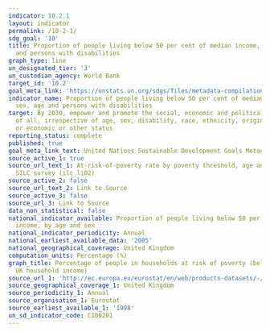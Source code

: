 ```yaml
---
indicator: 10.2.1
layout: indicator
permalink: /10-2-1/
sdg_goal: '10'
title: Proportion of people living below 50 per cent of median income, by sex, age
  and persons with disabilities
graph_type: line
un_designated_tier: '3'
un_custodian_agency: World Bank
target_id: '10.2'
goal_meta_link: 'https://unstats.un.org/sdgs/files/metadata-compilation/Metadata-Goal-10.pdf '
indicator_name: Proportion of people living below 50 per cent of median income, by
  sex, age and persons with disabilities
target: By 2030, empower and promote the social, economic and political inclusion
  of all, irrespective of age, sex, disability, race, ethnicity, origin, religion
  or economic or other status
reporting_status: complete
published: true
goal_meta_link_text: United Nations Sustainable Development Goals Metadata (pdf 564kB)
source_active_1: true
source_url_text_1: At-risk-of-poverty rate by poverty threshold, age and sex – EU
  SILC survey (ilc_li02)
source_active_2: false
source_url_text_2: Link to Source
source_active_3: false
source_url_3: Link to Source
data_non_statistical: false
national_indicator_available: Proportion of people living below 50 per cent of median
  income, by age and sex
national_indicator_periodicity: Annual
national_earliest_available_data: '2005'
national_geographical_coverage: United Kingdom
computation_units: Percentage (%)
graph_title: Percentage of people in households at risk of poverty (below 50% of median
  UK household income)
source_url_1: 'http://ec.europa.eu/eurostat/en/web/products-datasets/-/ILC_LI02 '
source_geographical_coverage_1: United Kingdom
source_periodicity_1: Annual
source_organisation_1: Eurostat
source_earliest_available_1: '1998'
un_sd_indicator_code: C100201
---
```

